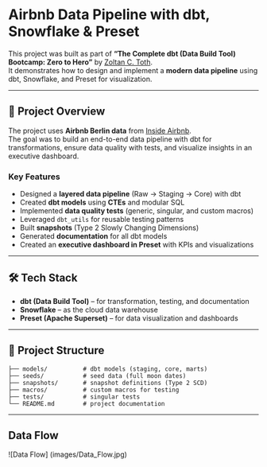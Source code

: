 # Airbnb Data Pipeline with dbt, Snowflake & Preset

This project was built as part of **“The Complete dbt (Data Build Tool) Bootcamp: Zero to Hero”** by [Zoltan C. Toth](https://www.linkedin.com/in/zoltanctoth/).  
It demonstrates how to design and implement a **modern data pipeline** using dbt, Snowflake, and Preset for visualization.

---

## 📌 Project Overview
The project uses **Airbnb Berlin data** from [Inside Airbnb](http://insideairbnb.com/).  
The goal was to build an end-to-end data pipeline with dbt for transformations, ensure data quality with tests, and visualize insights in an executive dashboard.

### Key Features
- Designed a **layered data pipeline** (Raw → Staging → Core) with dbt  
- Created **dbt models** using **CTEs** and modular SQL  
- Implemented **data quality tests** (generic, singular, and custom macros)  
- Leveraged `dbt_utils` for reusable testing patterns  
- Built **snapshots** (Type 2 Slowly Changing Dimensions)  
- Generated **documentation** for all dbt models  
- Created an **executive dashboard in Preset** with KPIs and visualizations  

---

## 🛠️ Tech Stack
- **dbt (Data Build Tool)** – for transformation, testing, and documentation  
- **Snowflake** – as the cloud data warehouse  
- **Preset (Apache Superset)** – for data visualization and dashboards  

---

## 📂 Project Structure
```plaintext
├── models/          # dbt models (staging, core, marts)
├── seeds/           # seed data (full moon dates)
├── snapshots/       # snapshot definitions (Type 2 SCD)
├── macros/          # custom macros for testing
├── tests/           # singular tests
└── README.md        # project documentation
```
---
## Data Flow
![Data Flow] (images/Data_Flow.jpg)
